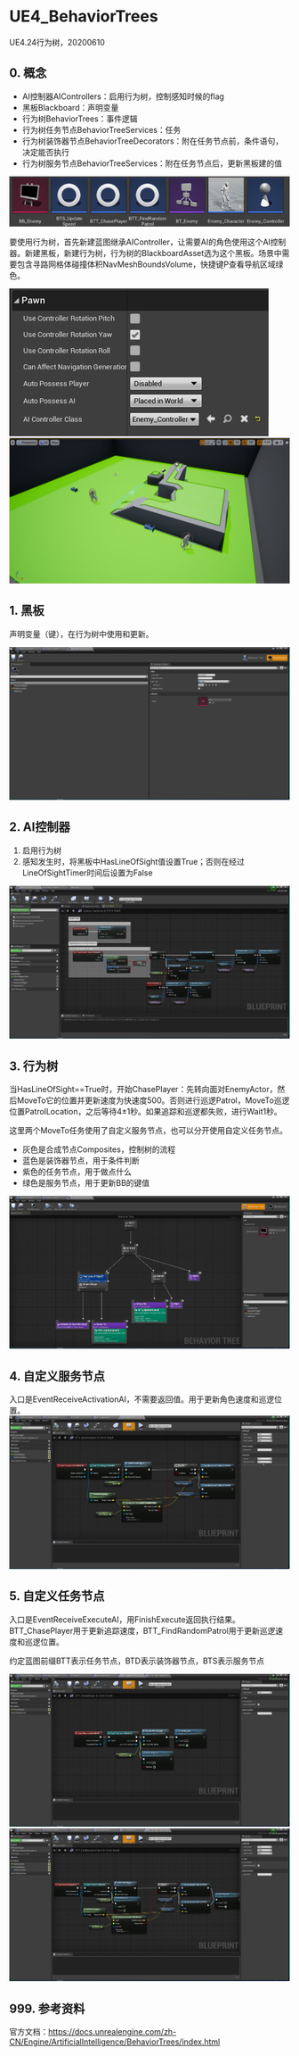 # UE4_BehaviorTrees
UE4.24行为树，20200610

## 0. 概念
- AI控制器AIControllers：启用行为树，控制感知时候的flag
- 黑板Blackboard：声明变量
- 行为树BehaviorTrees：事件逻辑
- 行为树任务节点BehaviorTreeServices：任务
- 行为树装饰器节点BehaviorTreeDecorators：附在任务节点前，条件语句，决定能否执行
- 行为树服务节点BehaviorTreeServices：附在任务节点后，更新黑板建的值

![](./BehaviorTrees/BehaviorTrees1.png)

要使用行为树，首先新建蓝图继承AIController，让需要AI的角色使用这个AI控制器。新建黑板，新建行为树，行为树的BlackboardAsset选为这个黑板。场景中需要包含寻路网格体碰撞体积NavMeshBoundsVolume，快捷键P查看导航区域绿色。

![](./BehaviorTrees/BehaviorTrees2.png)
![](./BehaviorTrees/BehaviorTrees9.png)

## 1. 黑板
声明变量（键），在行为树中使用和更新。

![](./BehaviorTrees/BehaviorTrees3.png)

## 2. AI控制器
1. 启用行为树
2. 感知发生时，将黑板中HasLineOfSight值设置True；否则在经过LineOfSightTimer时间后设置为False

![](./BehaviorTrees/BehaviorTrees4.png)

## 3. 行为树
当HasLineOfSight==True时，开始ChasePlayer：先转向面对EnemyActor，然后MoveTo它的位置并更新速度为快速度500。否则进行巡逻Patrol，MoveTo巡逻位置PatrolLocation，之后等待4±1秒。如果追踪和巡逻都失败，进行Wait1秒。

这里两个MoveTo任务使用了自定义服务节点，也可以分开使用自定义任务节点。

- 灰色是合成节点Composites，控制树的流程
- 蓝色是装饰器节点，用于条件判断
- 紫色的任务节点，用于做点什么
- 绿色是服务节点，用于更新BB的键值

![](./BehaviorTrees/BehaviorTrees5.png)

## 4. 自定义服务节点
入口是EventReceiveActivationAI，不需要返回值。用于更新角色速度和巡逻位置。
![](./BehaviorTrees/BehaviorTrees6.png)

## 5. 自定义任务节点
入口是EventReceiveExecuteAI，用FinishExecute返回执行结果。BTT_ChasePlayer用于更新追踪速度，BTT_FindRandomPatrol用于更新巡逻速度和巡逻位置。

约定蓝图前缀BTT表示任务节点，BTD表示装饰器节点，BTS表示服务节点

![](./BehaviorTrees/BehaviorTrees7.png)
![](./BehaviorTrees/BehaviorTrees8.png)

## 999. 参考资料
官方文档：https://docs.unrealengine.com/zh-CN/Engine/ArtificialIntelligence/BehaviorTrees/index.html